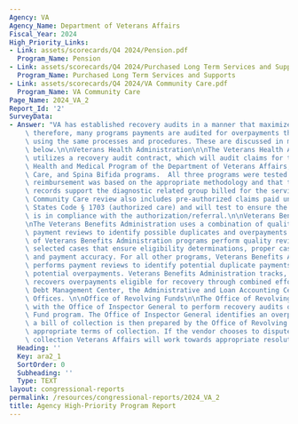 ```yaml
---
Agency: VA
Agency_Name: Department of Veterans Affairs
Fiscal_Year: 2024
High_Priority_Links:
- Link: assets/scorecards/Q4 2024/Pension.pdf
  Program_Name: Pension
- Link: assets/scorecards/Q4 2024/Purchased Long Term Services and Supports.pdf
  Program_Name: Purchased Long Term Services and Supports
- Link: assets/scorecards/Q4 2024/VA Community Care.pdf
  Program_Name: VA Community Care
Page_Name: 2024_VA_2
Report_Id: '2'
SurveyData:
- Answer: "VA has established recovery audits in a manner that maximizes efficiency;\
    \ therefore, many programs payments are audited for overpayments that can be recovered\
    \ using the same processes and procedures. These are discussed in more detail\
    \ below.\n\nVeterans Health Administration\n\nThe Veterans Health Administration\
    \ utilizes a recovery audit contract, which will audit claims for the Civilian\
    \ Health and Medical Program of the Department of Veterans Affairs, VA Community\
    \ Care, and Spina Bifida programs.  All three programs were tested to ensure the\
    \ reimbursement was based on the appropriate methodology and that the medical\
    \ records support the diagnostic related group billed for the services.  The VA\
    \ Community Care review also includes pre-authorized claims paid under 38 United\
    \ States Code § 1703 (authorized care) and will test to ensure the care rendered\
    \ is in compliance with the authorization/referral.\n\nVeterans Benefits Administration\n\
    \nThe Veterans Benefits Administration uses a combination of quality reviews and\
    \ payment reviews to identify possible duplicates and overpayments. The majority\
    \ of Veterans Benefits Administration programs perform quality reviews on randomly\
    \ selected cases that ensure eligibility determinations, proper case processing,\
    \ and payment accuracy. For all other programs, Veterans Benefits Administration\
    \ performs payment reviews to identify potential duplicate payments and other\
    \ potential overpayments. Veterans Benefits Administration tracks, monitors, and\
    \ recovers overpayments eligible for recovery through combined efforts of the\
    \ Debt Management Center, the Administrative and Loan Accounting Center, and Regional\
    \ Offices. \n\nOffice of Revolving Funds\n\nThe Office of Revolving Funds collaborates\
    \ with the Office of Inspector General to perform recovery audits on VA's Supply\
    \ Fund program. The Office of Inspector General identifies an overpayment and\
    \ a bill of collection is then prepared by the Office of Revolving Funds with\
    \ appropriate terms of collection. If the vendor chooses to dispute the bill of\
    \ collection Veterans Affairs will work towards appropriate resolution."
  Heading: ''
  Key: ara2_1
  SortOrder: 0
  Subheading: ''
  Type: TEXT
layout: congressional-reports
permalink: /resources/congressional-reports/2024_VA_2
title: Agency High-Priority Program Report
---
```

